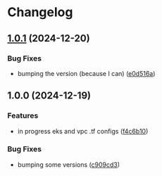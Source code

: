 # Changelog

## [1.0.1](https://github.com/sharing-fish/fish-platform-library/compare/external-secrets-v1.0.0...external-secrets-v1.0.1) (2024-12-20)


### Bug Fixes

* bumping the version (because I can) ([e0d516a](https://github.com/sharing-fish/fish-platform-library/commit/e0d516a26e09243ee1fcd8d526a1ab61ec7aad04))

## 1.0.0 (2024-12-19)


### Features

* in progress eks and vpc .tf configs ([f4c6b10](https://github.com/sharing-fish/fish-platform-library/commit/f4c6b10ed7c5200f3e5b7bb02aa23666c40429d1))


### Bug Fixes

* bumping some versions ([c909cd3](https://github.com/sharing-fish/fish-platform-library/commit/c909cd3da7670b9deccecb5ecad268fab6a5475b))
